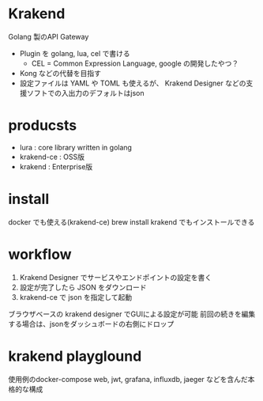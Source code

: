 # Krakend

Golang 製のAPI Gateway

- Plugin を golang, lua, cel で書ける
  - CEL = Common Expression Language, google の開発したやつ？
- Kong などの代替を目指す
- 設定ファイルは YAML や TOML も使えるが、 Krakend Designer などの支援ソフトでの入出力のデフォルトはjson


# producsts
- lura : core library written in golang
- krakend-ce : OSS版
- krakend : Enterprise版

# install
docker でも使える(krakend-ce)
brew install krakend でもインストールできる

# workflow

1. Krakend Designer でサービスやエンドポイントの設定を書く
2. 設定が完了したら JSON をダウンロード
3. krakend-ce で json を指定して起動

ブラウザベースの krakend designer でGUIによる設定が可能
前回の続きを編集する場合は、jsonをダッシュボードの右側にドロップ

# krakend playglound
使用例のdocker-compose
web, jwt, grafana, influxdb, jaeger などを含んだ本格的な構成



